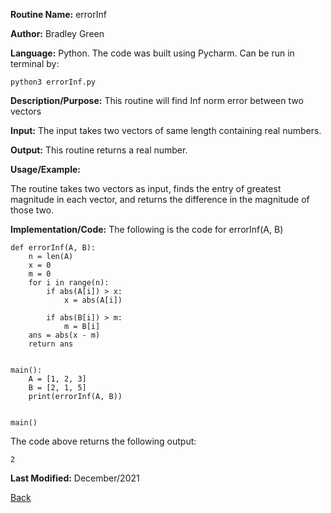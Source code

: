 
**Routine Name:**           errorInf

**Author:** Bradley Green

**Language:** Python. The code was built using Pycharm. Can be run in terminal by:


    python3 errorInf.py


**Description/Purpose:** This routine will find Inf norm error between two vectors

**Input:** The input takes two vectors of same length containing real numbers.

**Output:** This routine returns a real number. 

**Usage/Example:**

The routine takes two vectors as input, finds the entry of greatest magnitude in each vector, and returns the difference in the magnitude of those two. 

**Implementation/Code:** The following is the code for errorInf(A, B)


    def errorInf(A, B):
        n = len(A)
        x = 0
        m = 0
        for i in range(n):
            if abs(A[i]) > x:
                x = abs(A[i])

            if abs(B[i]) > m:
                m = B[i]
        ans = abs(x - m)
        return ans
   
      
    main():
        A = [1, 2, 3]
        B = [2, 1, 5]
        print(errorInf(A, B))
        
        
    main()
    
    
The code above returns the following output:

    2
    
   

**Last Modified:** December/2021

[Back](../README.md)
